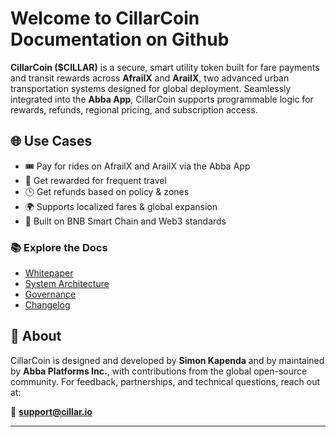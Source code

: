 # Welcome to CillarCoin Documentation on Github

**CillarCoin ($CILLAR)** is a secure, smart utility token built for fare payments and transit rewards across **AfrailX** and **ArailX**, two advanced urban transportation systems designed for global deployment. Seamlessly integrated into the **Abba App**, CillarCoin supports programmable logic for rewards, refunds, regional pricing, and subscription access.

## 🌐 Use Cases

- 🎟️ Pay for rides on AfrailX and ArailX via the Abba App  
- 💸 Get rewarded for frequent travel  
- 🕒 Get refunds based on policy & zones  
- 🌍 Supports localized fares & global expansion  
- 🔐 Built on BNB Smart Chain and Web3 standards  

### 📚 Explore the Docs

- [Whitepaper](./WHITEPAPER.md)
- [System Architecture](./ARCHITECTURE.md)
- [Governance](./cillar/GOVERNANCE.md)
- [Changelog](./cillar/CHANGELOG.md)

<!-- Coming Soon:
- [Smart Contract](./contracts/CillarCoin.sol)
- [API and Integration Tools](./docs/api.md)
-->

## 🧠 About

CillarCoin is designed and developed by **Simon Kapenda** and by maintained by **Abba Platforms Inc.**, with contributions from the global open-source community. For feedback, partnerships, and technical questions, reach out at:

📩 **support@cillar.io**

---
